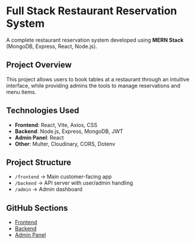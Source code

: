 #  Full Stack Restaurant Reservation System

A complete restaurant reservation system developed using **MERN Stack** (MongoDB, Express, React, Node.js).

##  Project Overview

This project allows users to book tables at a restaurant through an intuitive interface, while providing admins the tools to manage reservations and menu items.

## Technologies Used

- **Frontend**: React, Vite, Axios, CSS
- **Backend**: Node.js, Express, MongoDB, JWT
- **Admin Panel**: React
- **Other**: Multer, Cloudinary, CORS, Dotenv

##  Project Structure

- `/frontend` → Main customer-facing app
- `/backend` → API server with user/admin handling
- `/admin` → Admin dashboard

##  GitHub Sections

- [Frontend](./frontend)
- [Backend](./backend)
- [Admin Panel](./admin)
